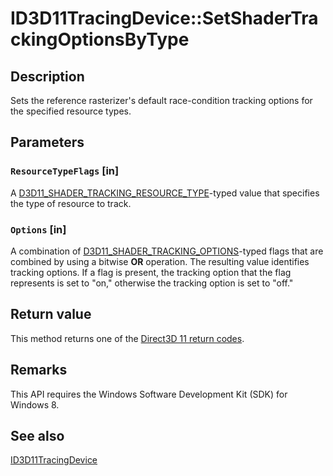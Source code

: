 # ID3D11TracingDevice::SetShaderTrackingOptionsByType

## Description

Sets the reference rasterizer's default race-condition tracking options for the specified resource types.

## Parameters

### `ResourceTypeFlags` [in]

A [D3D11_SHADER_TRACKING_RESOURCE_TYPE](https://learn.microsoft.com/windows/desktop/api/d3d11sdklayers/ne-d3d11sdklayers-d3d11_shader_tracking_resource_type)-typed value that specifies the type of resource to track.

### `Options` [in]

A combination of [D3D11_SHADER_TRACKING_OPTIONS](https://learn.microsoft.com/windows/win32/api/d3d11sdklayers/ne-d3d11sdklayers-d3d11_shader_tracking_options)-typed flags that are combined by using a bitwise **OR** operation. The resulting value identifies tracking options. If a flag is present, the tracking option that the flag represents is set to "on," otherwise the tracking option is set to "off."

## Return value

This method returns one of the [Direct3D 11 return codes](https://learn.microsoft.com/windows/desktop/direct3d11/d3d11-graphics-reference-returnvalues).

## Remarks

This API requires the Windows Software Development Kit (SDK) for Windows 8.

## See also

[ID3D11TracingDevice](https://learn.microsoft.com/windows/desktop/api/d3d11sdklayers/nn-d3d11sdklayers-id3d11tracingdevice)
